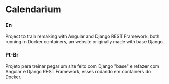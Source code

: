 # Calendarium

### En
Project to train remaking with Angular and Django REST Framework, both running in Docker containers, an website originally made with base Django.

### Pt-Br
Projeto para treinar pegar um site feito com Django "base" e refazer com Angular e Django REST Framework, esses rodando em containers do Docker.
